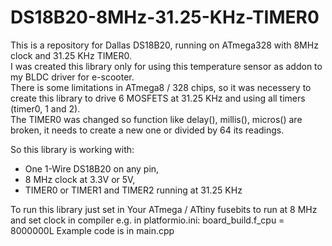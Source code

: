 # DS18B20-8MHz-31.25-KHz-TIMER0
This is a repository for Dallas DS18B20, running on ATmega328 with 8MHz clock and 31.25 KHz TIMER0.<br>
I was created this library only for using this temperature sensor as addon to my BLDC driver for e-scooter.<br>
There is some limitations in ATmega8 / 328 chips, so it was necessery to create this library to drive 6 MOSFETS at 31.25 KHz and using all timers (timer0, 1 and 2).<br>
The TIMER0 was changed so function like delay(), millis(), micros() are broken, it needs to create a new one or divided by 64 its readings.<br>

So this library is working with:
- One 1-Wire DS18B20 on any pin,
- 8 MHz clock at 3.3V or 5V,
- TIMER0 or TIMER1 and TIMER2 running at 31.25 KHz

To run this library just set in Your ATmega / ATtiny fusebits to run at 8 MHz and set clock in compiler e.g. in platformio.ini: board_build.f_cpu = 8000000L
Example code is in main.cpp
